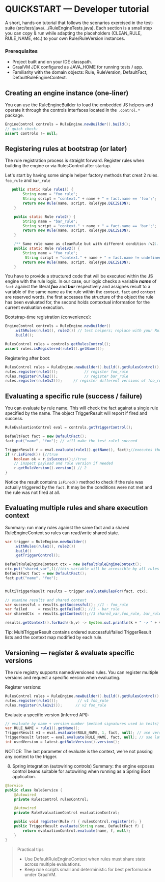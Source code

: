 # QUICKSTART — Developer tutorial

A short, hands‑on tutorial that follows the scenarios exercised in the test-suite (src/test/java/.../RuleEngineTests.java). Each section is a small step you can copy & run while adapting the placeholders (CLEAN_RULE, RULE_NAME, etc.) to your own Rule/RuleVersion instances.

### Prerequisites
- Project built and on your IDE classpath.
- GraalVM JDK configured as JAVA_HOME for running tests / app.
- Familiarity with the domain objects: Rule, RuleVersion, DefaultFact, DefaultRuleEngineContext.

## Creating an engine instance (one-liner)
You can use the RuleEngineBuilder to load the embedded JS helpers and operate it through the controls interfaces located in the `.control.*` package.

```java
EngineControl controls = RuleEngine.newBuilder().build();
// quick check:
assert controls != null;
```

## Registering rules at bootstrap (or later)

The rule registration process is straight forward. Register rules when building the engine or via RulesControl after startup. 

Let's start by having some simple helper factory methods that creat 2 rules. `foo_rule` and `bar_rule`
```java
   public static Rule rule1() {
        String name = "foo_rule";
        String script = "context." + name + " = fact.name == 'foo';"; 
        return new Rule(name, script, RuleType.DECISION);
    }

    public static Rule rule2() {
        String name = "bar_rule";
        String script = "context." + name + " = fact.name == 'bar';";
        return new Rule(name, script, RuleType.DECISION);
    }

    /** Same rule name as cleanRule but with different condition (v2). */
    public static Rule rule1v2() {
        String name = "foo_rule";
         String script = "context." + name + " = fact.name != undefined && fact.name == 'foo';"; 
        return new Rule(name, script, RuleType.DECISION);
    }
```
You have to provide a structured code that will be executed within the JS engine with the rule logic. In our case, our logic checks a variable ***name*** of `fact` against the literal ***foo*** and ***bar*** respectively and assignes result to a variable of the same name as the rule within the `context`. 
`fact` and `context` are reserved words, the first accesses the structure of the object the rule has been evaluated for, the second holds contextual information for the current evaluation execution.

Bootstrap-time registration (convenience):
```java
EngineControl controls = RuleEngine.newBuilder()
    .withRules(rule1(), rule2()) // test helpers; replace with your Rule instances
    .build();

RulesControl rules = controls.getRulesControl();
assert rules.isRegistered(rule1().getName());
```

Registering after boot:
```java
RulesControl rules = RuleEngine.newBuilder().build().getRulesControl();
rules.register(rule1());            // register foo_rule 
rules.register(rule2());            // register bar_rule 
rules.register(rule1v2());     // register different versions of foo_rule
```

## Evaluating a specific rule (success / failure)
You can evaluate by rule name. This will check the fact against a single rule specified by the name. The object TriggerResult will report if fired and success.

```java
RuleEvaluationControl eval = controls.getTriggerControl();

DefaultFact fact = new DefaultFact();
fact.put("name", "foo"); // will make the test rule1 succeed

TriggerResult r = eval.evaluate(rule1().getName(), fact);//executes the latest version of the rule against the fact
if (r.isFired()) {//true
    boolean ok = r.isSuccess();//true
    // inspect payload and rule version if needed
    r.getRuleVersion().version() // 2
}
```

Notice the result contains `isFired()` method to check if the rule was actually triggered by the `fact`. It may be the conditions were not met and the rule was not fired at all.

## Evaluating multiple rules and share execution context
Summary: run many rules against the same fact and a shared RuleEngineContext so rules can read/write shared state.

```java
var trigger = RuleEngine.newBuilder()
    .withRules(rule1(), rule2())
    .build()
    .getTriggerControl();

DefaultRuleEngineContext ctx = new DefaultRuleEngineContext();
ctx.put("shared_var",1)//this variable will be accessible by all rules that fire. In fact, conditions of rules can use context variables to check if they are suitable to fire.
DefaultFact fact = new DefaultFact();
fact.put("name", "foo");


MultiTriggerResult results = trigger.evaluateRulesFor(fact, ctx);

// examine results and shared context
var successful = results.getSuccessful(); //1 - foo_rule
var failed     = results.getFailed(); //1 - bar_rule
var sharedCtx  = results.getContext();//3 shared_var,foo_rule, bar_rule

results.getContext().forEach((k,v) -> System.out.println(k + " -> " + v));
```

Tip: MultiTriggerResult contains ordered successful/failed TriggerResult lists and the context map modified by each rule.

## Versioning — register & evaluate specific versions
The rule registry supports named/versioned rules. You can register multiple versions and request a specific version when evaluating.

Register versions:
```java
RulesControl rules = RuleEngine.newBuilder().build().getRulesControl();
rules.register(rule1());         // v1 foo_rule
rules.register(rule1v2());      // v2 foo_rule
```

Evaluate a specific version (inferred API):
```java
// evaluate by name + version number (method signatures used in tests)
var RULE_NAME = rule1().getName();
TriggerResult v1 = eval.evaluate(RULE_NAME, 1, fact, null); // use version 1
TriggerResult latest = eval.evaluate(RULE_NAME, fact, null); // use latest registered
int usedVersion = latest.getRuleVersion().version();
```
NOTICE: The last parameter of evaluate is the context, we're not passing any context to the trigger.

8) Spring integration (autowiring controls)
Summary: the engine exposes control beans suitable for autowiring when running as a Spring Boot application.

```java
@Service
public class RuleService {
    @Autowired
    private RulesControl rulesControl;

    @Autowired
    private RuleEvaluationControl evaluationControl;

    public void register(Rule r) { rulesControl.register(r); }
    public TriggerResult evaluate(String name, DefaultFact f) {
        return evaluationControl.evaluate(name, f, null);
    }
}
```

> Practical tips
> - Use DefaultRuleEngineContext when rules must share state across multiple evaluations.
> - Keep rule scripts small and deterministic for best performance under GraalVM.

